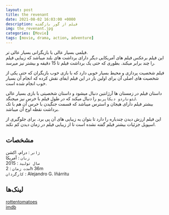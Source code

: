 ```yaml
---
layout: post
title: the revenant
date: 2021-08-02 16:03:00 +0000
description: فیلم از گور بازگشته
img: the_revenant.jpg
categories: [Movie]
tags: [movie, drama, action, adventure]
---
```


فیلمی بسیار عالی با بازیگرانی بسیار عالی تر.  
این فیلم برعکس فیلم های آمریکایی دیگر دارای برداشت های بلند میباشد که زیبایی فیلم را چند برابر میکند.  بطوری که حتی یک برداشت فیلم تا 15 دقیقه و بیشتر نیز میرسد.  

فیلم شخصیت پردازی و محیط بسیار خوبی دارد که با بازی خوب بازیگران که حتی یکی از شخصیت های اصلی آن برای اولین بار در این فیلم ایفای نقش کرده که انجام آن بسیار خوب انجام شده است.  

داستان فیلم در زمستان ها آرژانتین دنبال میشود و داستان شخصیتی با بازی بسیار عالی `لئوناردو دیکاپریو` را دنبال میکند که در طول فیلم با خرس نیز میجنگد.  
بیشتر فیلم دارای هیجان و استرس میباشد که قسمت جنگیدن با خرس آن هم با تک برداشت نقطه اوج آن میباشد.  

این فیلم ارزش دیدن چندباره را دارد تا بتوان به زیبایی های آن پی برد. برای جلوگیری از اسپویل جزئیات بیشتر فیلم گفته نشده است تا از زیبایی فیلم در زمان دیدن کم نکند.  

## مشخصات

`ژانر` : درام، اکشن  
`زبان` : آمریکا  
`سال تولید` : 2015  
`مدت زمان` : 2h 36m  
`کارگردان` : Alejandro G. Iñárritu

## لینک‌ها

[rottentomatoes](https://www.rottentomatoes.com/m/the_revenant_2015)  
[imdb](https://www.imdb.com/title/tt1663202/)